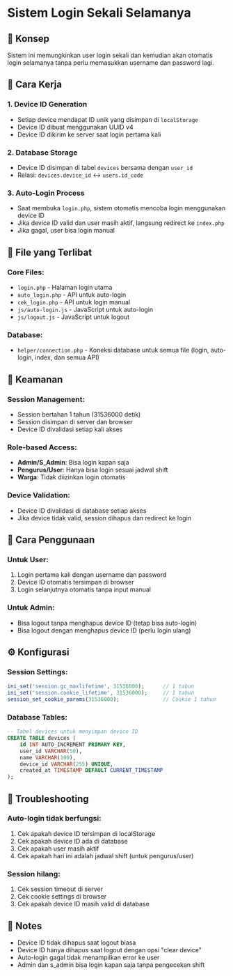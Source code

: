 # Sistem Login Sekali Selamanya

## 🎯 **Konsep**

Sistem ini memungkinkan user login sekali dan kemudian akan otomatis login selamanya tanpa perlu memasukkan username dan password lagi.

## 🔧 **Cara Kerja**

### 1. **Device ID Generation**

- Setiap device mendapat ID unik yang disimpan di `localStorage`
- Device ID dibuat menggunakan UUID v4
- Device ID dikirim ke server saat login pertama kali

### 2. **Database Storage**

- Device ID disimpan di tabel `devices` bersama dengan `user_id`
- Relasi: `devices.device_id` ↔ `users.id_code`

### 3. **Auto-Login Process**

- Saat membuka `login.php`, sistem otomatis mencoba login menggunakan device ID
- Jika device ID valid dan user masih aktif, langsung redirect ke `index.php`
- Jika gagal, user bisa login manual

## 📁 **File yang Terlibat**

### Core Files:

- `login.php` - Halaman login utama
- `auto_login.php` - API untuk auto-login
- `cek_login.php` - API untuk login manual
- `js/auto-login.js` - JavaScript untuk auto-login
- `js/logout.js` - JavaScript untuk logout

### Database:

- `helper/connection.php` - Koneksi database untuk semua file (login, auto-login, index, dan semua API)

## 🔐 **Keamanan**

### Session Management:

- Session bertahan 1 tahun (31536000 detik)
- Session disimpan di server dan browser
- Device ID divalidasi setiap kali akses

### Role-based Access:

- **Admin/S_Admin**: Bisa login kapan saja
- **Pengurus/User**: Hanya bisa login sesuai jadwal shift
- **Warga**: Tidak diizinkan login otomatis

### Device Validation:

- Device ID divalidasi di database setiap akses
- Jika device tidak valid, session dihapus dan redirect ke login

## 🚀 **Cara Penggunaan**

### Untuk User:

1. Login pertama kali dengan username dan password
2. Device ID otomatis tersimpan di browser
3. Login selanjutnya otomatis tanpa input manual

### Untuk Admin:

- Bisa logout tanpa menghapus device ID (tetap bisa auto-login)
- Bisa logout dengan menghapus device ID (perlu login ulang)

## ⚙️ **Konfigurasi**

### Session Settings:

```php
ini_set('session.gc_maxlifetime', 31536000);      // 1 tahun
ini_set('session.cookie_lifetime', 31536000);     // 1 tahun
session_set_cookie_params(31536000);              // Cookie 1 tahun
```

### Database Tables:

```sql
-- Tabel devices untuk menyimpan device ID
CREATE TABLE devices (
    id INT AUTO_INCREMENT PRIMARY KEY,
    user_id VARCHAR(50),
    name VARCHAR(100),
    device_id VARCHAR(255) UNIQUE,
    created_at TIMESTAMP DEFAULT CURRENT_TIMESTAMP
);
```

## 🔧 **Troubleshooting**

### Auto-login tidak berfungsi:

1. Cek apakah device ID tersimpan di localStorage
2. Cek apakah device ID ada di database
3. Cek apakah user masih aktif
4. Cek apakah hari ini adalah jadwal shift (untuk pengurus/user)

### Session hilang:

1. Cek session timeout di server
2. Cek cookie settings di browser
3. Cek apakah device ID masih valid di database

## 📝 **Notes**

- Device ID tidak dihapus saat logout biasa
- Device ID hanya dihapus saat logout dengan opsi "clear device"
- Auto-login gagal tidak menampilkan error ke user
- Admin dan s_admin bisa login kapan saja tanpa pengecekan shift
